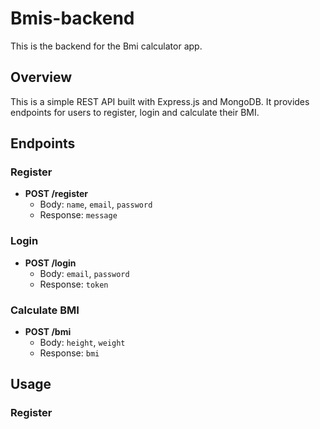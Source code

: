 # Bmis-backend

This is the backend for the Bmi calculator app.

## Overview

This is a simple REST API built with Express.js and MongoDB. It provides endpoints for users to register, login and calculate their BMI.

## Endpoints

### Register

* **POST /register**
	+ Body: `name`, `email`, `password`
	+ Response: `message`

### Login

* **POST /login**
	+ Body: `email`, `password`
	+ Response: `token`

### Calculate BMI

* **POST /bmi**
	+ Body: `height`, `weight`
	+ Response: `bmi`

## Usage

### Register


